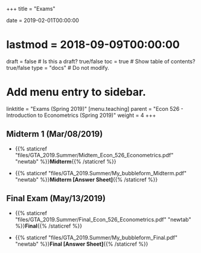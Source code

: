 +++
title = "Exams"

date = 2019-02-01T00:00:00
# lastmod = 2018-09-09T00:00:00

draft = false  # Is this a draft? true/false
toc = true  # Show table of contents? true/false
type = "docs"  # Do not modify.

# Add menu entry to sidebar.
linktitle = "Exams (Spring 2019)"
[menu.teaching]
  parent = "Econ 526 - Introduction to Econometrics (Spring 2019)"
  weight = 4
+++

## Midterm 1 (Mar/08/2019)

* {{% staticref "files/GTA_2019.Summer/Midtem_Econ_526_Econometrics.pdf" "newtab" %}}**Midterm**{{% /staticref %}}

* {{% staticref "files/GTA_2019.Summer/My_bubbleform_Midterm.pdf" "newtab" %}}**Midterm [Answer Sheet]**{{% /staticref %}}

## Final Exam (May/13/2019)

* {{% staticref "files/GTA_2019.Summer/Final_Econ_526_Econometrics.pdf" "newtab" %}}**Final**{{% /staticref %}}

* {{% staticref "files/GTA_2019.Summer/My_bubbleform_Final.pdf" "newtab" %}}**Final [Answer Sheet]**{{% /staticref %}}